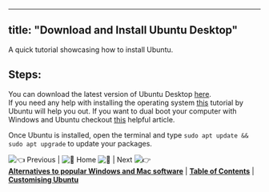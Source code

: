 
---
title: "Download and Install Ubuntu Desktop"
---

A quick tutorial showcasing how to install Ubuntu.

## Steps:

You can download the latest version of Ubuntu Desktop [here](http://www.ubuntu.com/download/desktop).  
If you need any help with installing the operating system [this](http://www.ubuntu.com/download/desktop/install-ubuntu-desktop) tutorial by Ubuntu will help you out. If you want to dual boot your computer with Windows and Ubuntu checkout [this](https://help.ubuntu.com/community/WindowsDualBoot) helpful article.

Once Ubuntu is installed, open the terminal and type `sudo apt update && sudo apt upgrade` to update your packages.

![:point_left:](//forum.freecodecamp.com/images/emoji/emoji_one/point_left.png?v=2 ":point_left:") Previous | ![:book:](//forum.freecodecamp.com/images/emoji/emoji_one/book.png?v=2 ":book:") Home ![:book:](//forum.freecodecamp.com/images/emoji/emoji_one/book.png?v=2 ":book:") | Next ![:point_right:](//forum.freecodecamp.com/images/emoji/emoji_one/point_right.png?v=2 ":point_right:")  
[**Alternatives to popular Windows and Mac software**](//forum.freecodecamp.com/t/alternatives-to-popular-windows-and-mac-software/18387) | [**Table of Contents**](//forum.freecodecamp.com/t/setting-up-ubuntu-for-programming/18388) | [**Customising Ubuntu**](//forum.freecodecamp.com/t/customizing-ubuntu/18382)

